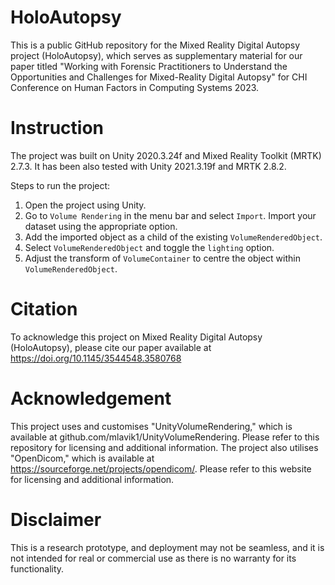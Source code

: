 # HoloAutopsy
This is a public GitHub repository for the Mixed Reality Digital Autopsy project (HoloAutopsy), which serves as supplementary material for our paper titled "Working with Forensic Practitioners to Understand the Opportunities and Challenges for Mixed-Reality Digital Autopsy" for CHI Conference on Human Factors in Computing Systems 2023.


# Instruction
The project was built on Unity 2020.3.24f and Mixed Reality Toolkit (MRTK) 2.7.3. It has been also tested with Unity 2021.3.19f and MRTK 2.8.2.

Steps to run the project:
1. Open the project using Unity.
2. Go to `Volume Rendering` in the menu bar and select `Import`. Import your dataset using the appropriate option.
3. Add the imported object as a child of the existing `VolumeRenderedObject`.
4. Select `VolumeRenderedObject` and toggle the `lighting` option.
5. Adjust the transform of `VolumeContainer` to centre the object within `VolumeRenderedObject`.

# Citation
To acknowledge this project on Mixed Reality Digital Autopsy (HoloAutopsy), please cite our paper available at https://doi.org/10.1145/3544548.3580768

# Acknowledgement
This project uses and customises "UnityVolumeRendering," which is available at github.com/mlavik1/UnityVolumeRendering. Please refer to this repository for licensing and additional information. The project also utilises "OpenDicom," which is available at https://sourceforge.net/projects/opendicom/. Please refer to this website for licensing and additional information.

# Disclaimer
This is a research prototype, and deployment may not be seamless, and it is not intended for real or commercial use as there is no warranty for its functionality.
